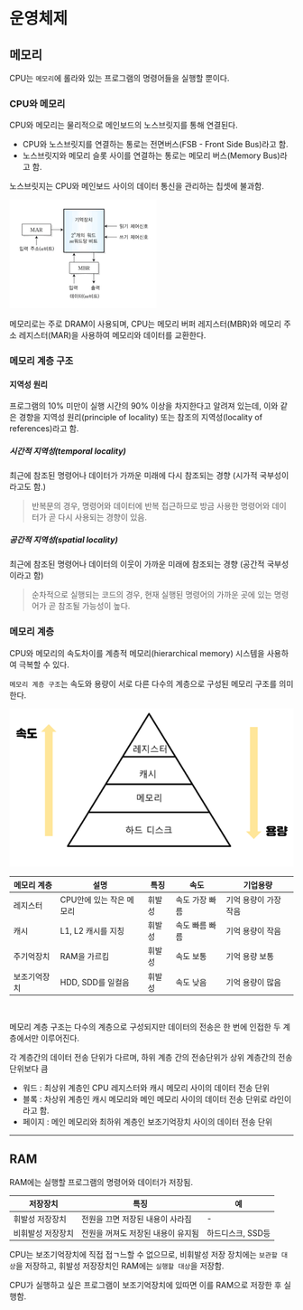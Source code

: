 # 운영체제

## 메모리

CPU는 `메모리`에 롤라와 있는 프로그램의 명령어들을 실행할 뿐이다.

### CPU와 메모리

CPU와 메모리는 물리적으로 메인보드의 노스브릿지를 통해 연결된다.

- CPU와 노스브릿지를 연결하는 통로는 전면버스(FSB - Front Side Bus)라고 함.
- 노스브릿지와 메모리 슬롯 사이를 연결하는 통로는 메모리 버스(Memory Bus)라고 함.

노스브릿지는 CPU와 메인보드 사이의 데이터 통신을 관리하는 칩셋에 불과함.

![](./src/memory_logic.png)

메모리로는 주로 DRAM이 사용되며, CPU는 메모리 버퍼 레지스터(MBR)와 메모리 주소 레지스터(MAR)을 사용하여 메모리와 데이터를 교환한다.

### 메모리 계층 구조

#### 지역성 원리

프로그램의 10% 미만이 실행 시간의 90% 이상을 차지한다고 알려져 있는데, 이와 같은 경향을 지역성 원리(principle of locality) 또는 참조의 지역성(locality of references)라고 함.

##### 시간적 지역성(temporal locality)

최근에 참조된 명령어나 데이터가 가까운 미래에 다시 참조되는 경향 (시가적 국부성이라고도 함.)
> 반복문의 경우, 명령어와 데이터에 반복 접근하므로 방금 사용한 명령어와 데이터가 곧 다시 사용되는 경향이 있음.

##### 공간적 지역성(spatial locality)

최근에 참조된 명령어나 데이터의 이웃이 가까운 미래에 참조되는 경향 (공간적 국부성이라고 함)
> 순차적으로 실행되는 코드의 경우, 현재 실행된 명령어의 가까운 곳에 있는 명령어가 곧 참조될 가능성이 높다.

### 메모리 계층

CPU와 메모리의 속도차이를 계층적 메모리(hierarchical memory) 시스템을 사용하여 극복할 수 있다.

`메모리 계층 구조`는 속도와 용량이 서로 다른 다수의 계층으로 구성된 메모리 구조를 의미한다.

![](./src/memory_hierachy.png)

|메모리 계층|설명|특징|속도|기업용량|
|---|---|---|---|---|
|레지스터|CPU안에 있는 작은 메모리|휘발성|속도 가장 빠름|기억 용량이 가장 작음 |
|캐시|L1, L2 캐시를 지칭|휘발성|속도 빠름 빠름|기억 용량이 작음 |
|주기억장치|RAM을 가르킴|휘발성|속도 보통|기억 용량 보통 |
|보조기억장치|HDD, SDD를 일컬음|휘발성|속도 낮음|기억 용량이 많음 |

<br/>

메모리 계층 구조는 다수의 계층으로 구성되지만 데이터의 전송은 한 번에 인접한 두 계층에서만 이루어진다.

각 계층간의 데이터 전송 단위가 다르며, 하위 계층 간의 전송단위가 상위 계층간의 전송 단위보다 큼

- 워드 : 최상위 계층인 CPU 레지스터와 캐시 메모리 사이의 데이터 전송 단위
- 블록 : 차상위 계층인 캐시 메모리와 메인 메모리 사이의 데이터 전송 단위로 라인이라고 함.
- 페이지 : 메인 메모리와 최하위 계층인 보조기억장치 사이의 데이터 전송 단위

---

## RAM

RAM에는 실행할 프로그램의 명령어와 데이터가 저장됨.

|저장장치|특징|예|
|---|---|---|
|휘발성 저장장치|전원을 끄면 저장된 내용이 사라짐| - |
|비휘발성 저장장치|전원을 꺼져도 저장된 내용이 유지됨| 하드디스크, SSD등 |

CPU는 보조기억장치에 직접 접ㄱ느할 수 없으므로, 비휘발성 저장 장치에는 `보관할 대상`을 저장하고, 휘발성 저장장치인 RAM에는 `실행할 대상`을 저장함.

CPU가 실행하고 싶은 프로그램이 보조기억장치에 있따면 이를 RAM으로 저장한 후 실행함.


